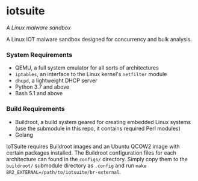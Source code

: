 # iotsuite

_A Linux malware sandbox_

A Linux IOT malware sandbox designed for concurrency and bulk analysis.

### System Requirements

- QEMU, a full system emulator for all sorts of architectures
- `iptables`, an interface to the Linux kernel's `netfilter` module
- `dhcpd`, a lightweight DHCP server
- Python 3.7 and above
- Bash 5.1 and above

### Build Requirements

- Buildroot, a build system geared for creating embedded Linux systems (use the submodule in this repo, it contains required Perl modules)
- Golang

IoTSuite requires Buildroot images and an Ubuntu QCOW2 image with certain packages installed. The Buildroot configuration files for each architecture can found in the `configs/` directory. Simply copy them to the `buildroot/` submodule directory as `.config` and run `make BR2_EXTERNAL=/path/to/iotsuite/br-external`.
